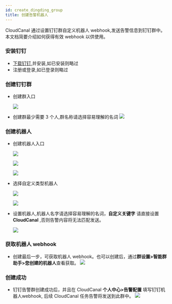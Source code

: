 ```yaml
---
id: create_dingding_group
title: 创建告警机器人
---
```


CloudCanal 通过设置钉钉群自定义机器人 webhook,发送告警信息到钉钉群中。本文档简要介绍如何获得有效 webhook 以供使用。

### 安装钉钉

- [下载钉钉](https://www.dingtalk.com/download),并安装,如已安装则略过
- 注册或登录,如已登录则略过


### 创建钉钉群

- 创建群入口

  ![](assets/create_dingding_group/create_group_entry.png)

-  创建群最少需要 3 个人,群名称请选择容易理解的名词
  ![](assets/create_dingding_group/create_group.png)

### 创建机器人

- 创建机器人入口

  ![](assets/create_dingding_group/group_setting_entry.png)

  ![](assets/create_dingding_group/create_robot_entry_0.png)

  ![](assets/create_dingding_group/create_robot_entry_1.png)
 
- 选择自定义类型机器人
 
  ![](assets/create_dingding_group/choose_self_definition_robot.png)
  
  ![](assets/create_dingding_group/add_robot.png)

- 设置机器人,机器人名字请选择容易理解的名词，**自定义关键字** 请直接设置 **CloudCanal** ,否则告警内容将无法匹配发送。

  ![](assets/create_dingding_group/robot_setting.png)

  
### 获取机器人 webhook

- 创建最后一步，可获取机器人 webhook。也可以创建后，通过**群设置>智能群助手>您创建的机器人**查看获取。
  ![](assets/create_dingding_group/fetch_web_hook.png)

  
### 创建成功

- 钉钉告警群创建成功后，并且在 CloudCanal **个人中心>告警配置** 填写钉钉机器人webhook, 后续 CloudCanal 任务告警将发送到此群中。
  ![](assets/create_dingding_group/add_robot_success.png)
